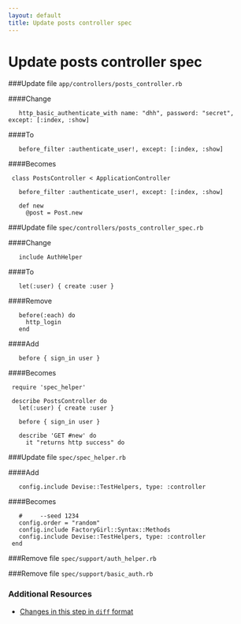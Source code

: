 ```yaml
---
layout: default
title: Update posts controller spec
---
```


<h1 id="main">Update posts controller spec</h1>

###Update file `app/controllers/posts_controller.rb`

####Change
```
   http_basic_authenticate_with name: "dhh", password: "secret", except: [:index, :show]
```


####To
```
   before_filter :authenticate_user!, except: [:index, :show]
```


####Becomes
```
 class PostsController < ApplicationController
 
   before_filter :authenticate_user!, except: [:index, :show]
 
   def new
     @post = Post.new

```


###Update file `spec/controllers/posts_controller_spec.rb`

####Change
```
   include AuthHelper
```


####To
```
   let(:user) { create :user }
```


####Remove
```
   before(:each) do
     http_login
   end
```


####Add
```
   before { sign_in user }
```


####Becomes
```
 require 'spec_helper'
 
 describe PostsController do
   let(:user) { create :user }
 
   before { sign_in user }
 
   describe 'GET #new' do
     it "returns http success" do

```


###Update file `spec/spec_helper.rb`

####Add
```
   config.include Devise::TestHelpers, type: :controller
```


####Becomes
```
   #     --seed 1234
   config.order = "random"
   config.include FactoryGirl::Syntax::Methods
   config.include Devise::TestHelpers, type: :controller
 end

```


###Remove file `spec/support/auth_helper.rb`

###Remove file `spec/support/basic_auth.rb`


### Additional Resources

* [Changes in this step in `diff` format](https://github.com/software-academy/devise_bdd/commit/56d0fb3476a55cb590d3863c682a80aa7dc1da35)

